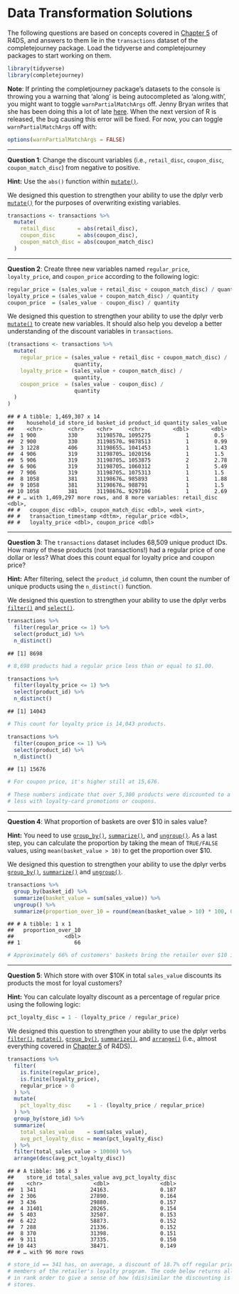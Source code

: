 Data Transformation Solutions
================

The following questions are based on concepts covered in
[Chapter 5](http://r4ds.had.co.nz/transform.html) of R4DS, and answers
to them lie in the `transactions` dataset of the completejourney
package. Load the tidyverse and completejourney packages to start
working on them.

``` r
library(tidyverse)
library(completejourney)
```

**Note**: If printing the completjourney package’s datasets to the
console is throwing you a warning that ‘along’ is being autocompleted as
‘along.with’, you might want to toggle `warnPartialMatchArgs` off. Jenny
Bryan writes that she has been doing this a lot of late
[here](https://github.com/tidyverse/tidyr/issues/519#issuecomment-439148810).
When the next version of R is released, the bug causing this error will
be fixed. For now, you can toggle `warnPartialMatchArgs` off with:

``` r
options(warnPartialMatchArgs = FALSE)
```

-----

**Question 1**: Change the discount variables (i.e., `retail_disc`,
`coupon_disc`, `coupon_match_disc`) from negative to positive.

**Hint:** Use the `abs()` function within
[`mutate()`](http://r4ds.had.co.nz/transform.html#add-new-variables-with-mutate).

We designed this question to strengthen your ability to use the dplyr
verb
[`mutate()`](http://r4ds.had.co.nz/transform.html#add-new-variables-with-mutate)
for the purposes of overwriting existing variables.

``` r
transactions <- transactions %>% 
  mutate(
    retail_disc       = abs(retail_disc),
    coupon_disc       = abs(coupon_disc),
    coupon_match_disc = abs(coupon_match_disc)
  )
```

-----

**Question 2**: Create three new variables named `regular_price`,
`loyalty_price`, and `coupon_price` according to the following
logic:

``` r
regular_price = (sales_value + retail_disc + coupon_match_disc) / quantity
loyalty_price = (sales_value + coupon_match_disc) / quantity
coupon_price  = (sales_value - coupon_disc) / quantity
```

We designed this question to strengthen your ability to use the dplyr
verb
[`mutate()`](http://r4ds.had.co.nz/transform.html#add-new-variables-with-mutate)
to create new variables. It should also help you develop a better
understanding of the discount variables in `transactions`.

``` r
(transactions <- transactions %>% 
  mutate(
    regular_price = (sales_value + retail_disc + coupon_match_disc) / 
                     quantity,
    loyalty_price = (sales_value + coupon_match_disc) / 
                     quantity,
    coupon_price  = (sales_value - coupon_disc) / 
                     quantity
  )
)
```

    ## # A tibble: 1,469,307 x 14
    ##    household_id store_id basket_id product_id quantity sales_value
    ##    <chr>        <chr>    <chr>     <chr>         <dbl>       <dbl>
    ##  1 900          330      31198570… 1095275           1        0.5 
    ##  2 900          330      31198570… 9878513           1        0.99
    ##  3 1228         406      31198655… 1041453           1        1.43
    ##  4 906          319      31198705… 1020156           1        1.5 
    ##  5 906          319      31198705… 1053875           2        2.78
    ##  6 906          319      31198705… 1060312           1        5.49
    ##  7 906          319      31198705… 1075313           1        1.5 
    ##  8 1058         381      31198676… 985893            1        1.88
    ##  9 1058         381      31198676… 988791            1        1.5 
    ## 10 1058         381      31198676… 9297106           1        2.69
    ## # … with 1,469,297 more rows, and 8 more variables: retail_disc <dbl>,
    ## #   coupon_disc <dbl>, coupon_match_disc <dbl>, week <int>,
    ## #   transaction_timestamp <dttm>, regular_price <dbl>,
    ## #   loyalty_price <dbl>, coupon_price <dbl>

-----

**Question 3**: The `transactions` dataset includes 68,509 unique
product IDs. How many of these products (not transactions\!) had a
regular price of one dollar or less? What does this count equal for
loyalty price and coupon price?

**Hint:** After filtering, select the `product_id` column, then count
the number of unique products using the `n_distinct()` function.

We designed this question to strengthen your ability to use the dplyr
verbs
[`filter()`](http://r4ds.had.co.nz/transform.html#filter-rows-with-filter)
and
[`select()`](http://r4ds.had.co.nz/transform.html#select-columns-with-select).

``` r
transactions %>% 
  filter(regular_price <= 1) %>% 
  select(product_id) %>% 
  n_distinct()
```

    ## [1] 8698

``` r
# 8,698 products had a regular price less than or equal to $1.00.

transactions %>% 
  filter(loyalty_price <= 1) %>% 
  select(product_id) %>% 
  n_distinct()
```

    ## [1] 14043

``` r
# This count for loyalty price is 14,043 products.

transactions %>% 
  filter(coupon_price <= 1) %>% 
  select(product_id) %>% 
  n_distinct()
```

    ## [1] 15676

``` r
# For coupon price, it's higher still at 15,676. 

# These numbers indicate that over 5,300 products were discounted to a dollar or
# less with loyalty-card promotions or coupons.
```

-----

**Question 4**: What proportion of baskets are over $10 in sales value?

**Hint:** You need to use
[`group_by()`](http://r4ds.had.co.nz/transform.html#grouped-summaries-with-summarise),
[`summarize()`](http://r4ds.had.co.nz/transform.html#grouped-summaries-with-summarise),
and [`ungroup()`](http://r4ds.had.co.nz/transform.html#ungrouping). As a
last step, you can calculate the proportion by taking the mean of
`TRUE/FALSE` values, using `mean(basket_value > 10)` to get the
proportion over $10.

We designed this question to strengthen your ability to use the dplyr
verbs
[`group_by()`](http://r4ds.had.co.nz/transform.html#grouped-summaries-with-summarise),
[`summarize()`](http://r4ds.had.co.nz/transform.html#grouped-summaries-with-summarise)
and [`ungroup()`](http://r4ds.had.co.nz/transform.html#ungrouping).

``` r
transactions %>%
  group_by(basket_id) %>%
  summarize(basket_value = sum(sales_value)) %>%
  ungroup() %>%
  summarize(proportion_over_10 = round(mean(basket_value > 10) * 100, 0))
```

    ## # A tibble: 1 x 1
    ##   proportion_over_10
    ##                <dbl>
    ## 1                 66

``` r
# Approximately 66% of customers' baskets bring the retailer over $10 in value.
```

-----

**Question 5**: Which store with over $10K in total `sales_value`
discounts its products the most for loyal customers?

**Hint:** You can calculate loyalty discount as a percentage of regular
price using the following logic:

``` r
pct_loyalty_disc = 1 - (loyalty_price / regular_price)
```

We designed this question to strengthen your ability to use the dplyr
verbs
[`filter()`](http://r4ds.had.co.nz/transform.html#filter-rows-with-filter),
[`mutate()`](http://r4ds.had.co.nz/transform.html#add-new-variables-with-mutate),
[`group_by()`](http://r4ds.had.co.nz/transform.html#grouped-summaries-with-summarise),
[`summarize()`](http://r4ds.had.co.nz/transform.html#grouped-summaries-with-summarise),
and
[`arrange()`](http://r4ds.had.co.nz/transform.html#arrange-rows-with-arrange)
(i.e., almost everything covered in
[Chapter 5](http://r4ds.had.co.nz/transform.html) of R4DS).

``` r
transactions %>%
  filter(
    is.finite(regular_price), 
    is.finite(loyalty_price), 
    regular_price > 0
  ) %>%
  mutate(
    pct_loyalty_disc     = 1 - (loyalty_price / regular_price)
  ) %>%
  group_by(store_id) %>%
  summarize(
    total_sales_value    = sum(sales_value), 
    avg_pct_loyalty_disc = mean(pct_loyalty_disc)
  ) %>%
  filter(total_sales_value > 10000) %>%
  arrange(desc(avg_pct_loyalty_disc))
```

    ## # A tibble: 106 x 3
    ##    store_id total_sales_value avg_pct_loyalty_disc
    ##    <chr>                <dbl>                <dbl>
    ##  1 341                 24163.                0.187
    ##  2 306                 27890.                0.164
    ##  3 436                 29880.                0.157
    ##  4 31401               20265.                0.154
    ##  5 403                 32507.                0.153
    ##  6 422                 58873.                0.152
    ##  7 288                 21336.                0.152
    ##  8 370                 31398.                0.151
    ##  9 311                 37335.                0.150
    ## 10 443                 38471.                0.149
    ## # … with 96 more rows

``` r
# store_id == 341 has, on average, a discount of 18.7% off regular prices for
# members of the retailer's loyalty program. The code below returns all stores
# in rank order to give a sense of how (dis)similar the discounting is between
# stores.
```
